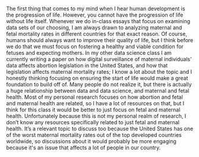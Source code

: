 The first thing that comes to my mind when I hear human development is the progression of life. However, you cannot have the progression of life without life itself. Whenever we do in-class essays that focus on examining data sets of our choosing, I am always drawn to analyzing maternal and fetal mortality rates in different countries for that exact reason. Of course, humans should always want to improve their quality of life, but I think before we do that we must focus on fostering a healthy and viable condition for fetuses and expecting mothers. In my other data science class I am currently writing a paper on how digital surveillance of maternal individuals’ data affects abortion legislation in the United States, and how that legislation affects maternal mortality rates; I know a lot about the topic and I honestly thinking focusing on ensuring the start of life would make a great foundation to build off of. Many people do not realize it, but there is actually a huge relationship between data and data science, and maternal and fetal health. Most of my personal research focuses on how abortion and fetal and maternal health are related, so I have a lot of resources on that, but I think for this class it would be better to just focus on fetal and maternal health. Unfortunately because this is not my personal realm of research, I don’t know any resources specifically related to just fetal and maternal health. It’s a relevant topic to discuss too because the United States has one of the worst maternal mortality rates out of the top developed countries worldwide, so discussions about it would probably be more engaging because it's an issue that affects a lot of people in our country. 
